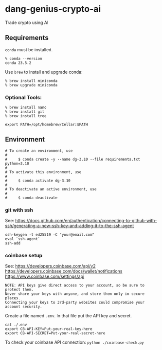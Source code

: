 # dang-genius-crypto-ai
Trade crypto using AI



## Requirements

`conda` must be installed.

```
% conda --version
conda 23.5.2
```

Use `brew` to install and upgrade conda:

```
% brew install miniconda
% brew upgrade miniconda
```

### Optional Tools:

```
% brew install nano
% brew install git
% brew install tree
```

`export PATH=/opt/homebrew/Cellar:$PATH`

## Environment

```
# To create an environment, use
#
#     $ conda create -y --name dg-3.10 --file requirements.txt python=3.10
#
# To activate this environment, use
#
#     $ conda activate dg-3.10
#
# To deactivate an active environment, use
#
#     $ conda deactivate
```

### git with ssh
See: https://docs.github.com/en/authentication/connecting-to-github-with-ssh/generating-a-new-ssh-key-and-adding-it-to-the-ssh-agent
```
ssh-keygen -t ed25519 -C "your@email.com"
eval `ssh-agent`
ssh-add
```

### coinbase setup
See: 
https://developers.coinbase.com/api/v2
https://developers.coinbase.com/docs/wallet/notifications
https://www.coinbase.com/settings/api

```
NOTE: API keys give direct access to your account, so be sure to protect them.
Never share your keys with anyone, and store them only in secure places.
Connecting your keys to 3rd-party websites could compromise your account security.
```

Create a file named `.env`.  In that file put the API key and secret.
```
cat ./.env
export CB-API-KEY=Put-your-real-key-here
export CB-API-SECRET=Put-your-real-secret-here
```

To check your coinbase API connection:
`python ./coinbase-check.py`



